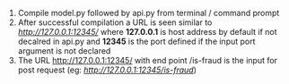 1. Compile model.py followed by api.py from terminal / command prompt
2. After successful compilation a URL is seen similar to *http://127.0.0.1:12345/* where **127.0.0.1** is host address by default if not decalred in api.py and **12345** is the port defined if the input port argument is not declared
3. The URL http://127.0.0.1:12345/ with end point /is-fraud is the input for post request (eg: *http://127.0.0.1:12345/is-fraud*)
